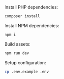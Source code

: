 Install PHP dependencies:

```sh
composer install
```

Install NPM dependencies:
```sh
npm i
```

Build assets:
```sh
npm run dev
```

Setup configuration:
```sh
cp .env.example .env
```